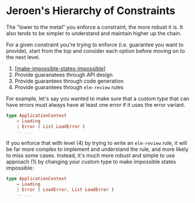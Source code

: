 # Jeroen's Hierarchy of Constraints

The "lower to the metal" you enforce a constraint, the more robust it is. It also tends to be simpler to understand and maintain higher up the chain.

For a given constraint you're trying to enforce (i.e. guarantee you want to provide), start from the top and consider each option before moving on to the next level.

1. [[make-impossible-states-impossible]]
2. Provide guaranatees through API design
3. Provide guarantees through code generation
4. Provide guarantees through `elm-review` rules

For example, let's say you wanted to make sure that a custom type that can have errors must always have at least one error if it uses the error variant.

```elm
type ApplicationContext
    = Loading
    | Error ( List LoadError )
    -- ...
```

If you enforce that with level (4) by trying to write an `elm-review` rule, it will be far more complex to implement and understand the rule, and more likely to miss some cases. Instead, it's much more robust and simple to use approach (1) by changing your custom type to make impossible states impossible:

```elm
type ApplicationContext
    = Loading
    | Error ( LoadError, List LoadError )
    -- ...
```

[//begin]: # "Autogenerated link references for markdown compatibility"
[make-impossible-states-impossible]: make-impossible-states-impossible "Make Impossible States Impossible"
[//end]: # "Autogenerated link references"
